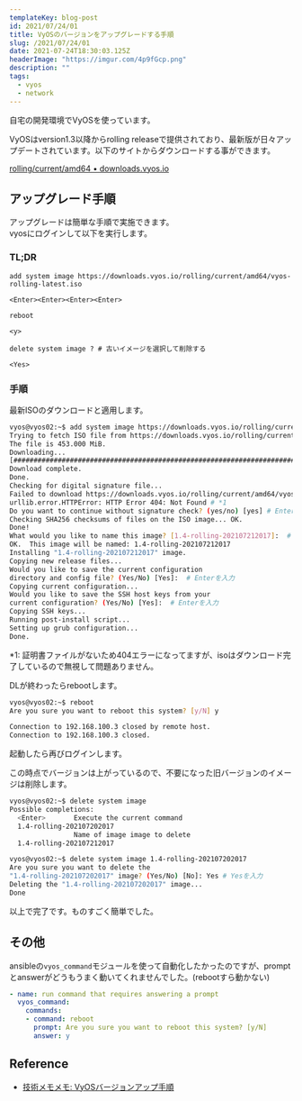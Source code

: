 ```yaml
---
templateKey: blog-post
id: 2021/07/24/01
title: VyOSのバージョンをアップグレードする手順
slug: /2021/07/24/01
date: 2021-07-24T18:30:03.125Z
headerImage: "https://imgur.com/4p9fGcp.png"
description: ""
tags:
  - vyos
  - network
---
```


自宅の開発環境でVyOSを使っています。

VyOSはversion1.3以降からrolling releaseで提供されており、最新版が日々アップデートされています。以下のサイトからダウンロードする事ができます。

[rolling/current/amd64 • downloads.vyos.io](https://downloads.vyos.io/?dir=rolling/current/amd64)

## アップグレード手順

アップグレードは簡単な手順で実施できます。  
vyosにログインして以下を実行します。

### TL;DR

```vyos
add system image https://downloads.vyos.io/rolling/current/amd64/vyos-rolling-latest.iso

<Enter><Enter><Enter><Enter>

reboot

<y>

delete system image ? # 古いイメージを選択して削除する

<Yes>
```

### 手順

最新ISOのダウンロードと適用します。

```bash
vyos@vyos02:~$ add system image https://downloads.vyos.io/rolling/current/amd64/vyos-rolling-latest.iso
Trying to fetch ISO file from https://downloads.vyos.io/rolling/current/amd64/vyos-rolling-latest.iso...
The file is 453.000 MiB.
Downloading...
[##############################################################################################################################] 100%
Download complete.
Done.
Checking for digital signature file...
Failed to download https://downloads.vyos.io/rolling/current/amd64/vyos-rolling-latest.iso.asc.
urllib.error.HTTPError: HTTP Error 404: Not Found # *1
Do you want to continue without signature check? (yes/no) [yes] # Enterを入力
Checking SHA256 checksums of files on the ISO image... OK.
Done!
What would you like to name this image? [1.4-rolling-202107212017]:  # Enterを入力
OK.  This image will be named: 1.4-rolling-202107212017
Installing "1.4-rolling-202107212017" image.
Copying new release files...
Would you like to save the current configuration 
directory and config file? (Yes/No) [Yes]:  # Enterを入力
Copying current configuration...
Would you like to save the SSH host keys from your 
current configuration? (Yes/No) [Yes]:  # Enterを入力
Copying SSH keys...
Running post-install script...
Setting up grub configuration...
Done.
```

*1: 証明書ファイルがないため404エラーになってますが、isoはダウンロード完了しているので無視して問題ありません。

DLが終わったらrebootします。

```bash
vyos@vyos02:~$ reboot
Are you sure you want to reboot this system? [y/N] y

Connection to 192.168.100.3 closed by remote host.
Connection to 192.168.100.3 closed.
```

起動したら再びログインします。

この時点でバージョンは上がっているので、不要になった旧バージョンのイメージは削除します。

```bash
vyos@vyos02:~$ delete system image 
Possible completions:
  <Enter>       Execute the current command
  1.4-rolling-202107202017
                Name of image image to delete
  1.4-rolling-202107212017

vyos@vyos02:~$ delete system image 1.4-rolling-202107202017
Are you sure you want to delete the
"1.4-rolling-202107202017" image? (Yes/No) [No]: Yes # Yesを入力
Deleting the "1.4-rolling-202107202017" image...
Done

```

以上で完了です。ものすごく簡単でした。

## その他

ansibleの`vyos_command`モジュールを使って自動化したかったのですが、promptとanswerがどうもうまく動いてくれませんでした。(rebootすら動かない)

```yaml
- name: run command that requires answering a prompt
  vyos_command:
    commands:
    - command: reboot
      prompt: Are you sure you want to reboot this system? [y/N]
      answer: y
```

## Reference

- [技術メモメモ: VyOSバージョンアップ手順](https://tech-mmmm.blogspot.com/2021/01/vyos.html)
